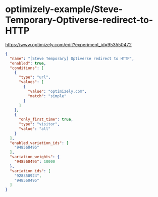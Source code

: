 optimizely-example/Steve-Temporary-Optiverse-redirect-to-HTTP
============================================================

https://www.optimizely.com/edit?experiment_id=953550472

```json
{
  "name": "[Steve Temporary] Optiverse redirect to HTTP",
  "enabled": true,
  "conditions": [
    {
      "type": "url",
      "values": [
        {
          "value": "optimizely.com",
          "match": "simple"
        }
      ]
    },
    {
      "only_first_time": true,
      "type": "visitor",
      "value": "all"
    }
  ],
  "enabled_variation_ids": [
    "948560495"
  ],
  "variation_weights": {
    "948560495": 10000
  },
  "variation_ids": [
    "928350924",
    "948560495"
  ]
}
```